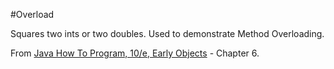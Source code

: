 #Overload

Squares two ints or two doubles. Used to demonstrate Method Overloading.

From <A href="http://www.amazon.com/Java-Program-Early-Objects-Edition/dp/0133807800">Java How To Program, 10/e, Early Objects</a> - Chapter 6.

